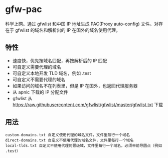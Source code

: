 # gfw-pac

科学上网。通过 gfwlist 和中国 IP 地址生成 PAC(Proxy auto-config) 文件。对存在于 gfwlist 的域名和解析出的 IP 在国外的域名使用代理。

## 特性
* 速度快，优先按域名匹配，再按解析后的 IP 匹配
* 可自定义需要代理的域名
* 可自定义本地开发 TLD 域名，例如 .test
* 可自定义不需要代理的域名
* 如果访问的域名不在列表里，但是 IP 在国外，也返回代理服务器
* 从 apnic 下载的 IP 分配文件
* gfwlist 从 <https://raw.githubusercontent.com/gfwlist/gfwlist/master/gfwlist.txt> 下载

## 用法
    custom-domains.txt 自定义使用代理的域名文件，文件里每行一个域名
    direct-domains.txt 自定义不使用代理的域名文件，文件里每行一个域名
    local-tlds.txt 自定义不使用代理的顶级域，文件里每行一个域名，必须带前导圆点（例如 .test）
